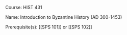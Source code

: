




Course: HIST 431

Name: Introduction to Byzantine History (AD 300-1453)

Prerequisite(s): [[SPS 101]] or [[SPS 102]]